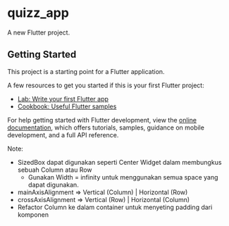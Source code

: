 # quizz_app

A new Flutter project.

## Getting Started

This project is a starting point for a Flutter application.

A few resources to get you started if this is your first Flutter project:

- [Lab: Write your first Flutter app](https://docs.flutter.dev/get-started/codelab)
- [Cookbook: Useful Flutter samples](https://docs.flutter.dev/cookbook)

For help getting started with Flutter development, view the
[online documentation](https://docs.flutter.dev/), which offers tutorials,
samples, guidance on mobile development, and a full API reference.

Note:

- SizedBox dapat digunakan seperti Center Widget dalam membungkus sebuah Column atau Row
  - Gunakan Width = infinity untuk menggunakan semua space yang dapat digunakan.
- mainAxisAlignment => Vertical (Column) | Horizontal (Row)
- crossAxisAlignment => Vertical (Row) | Horizontal (Column)
- Refactor Column ke dalam container untuk menyeting padding dari komponen
